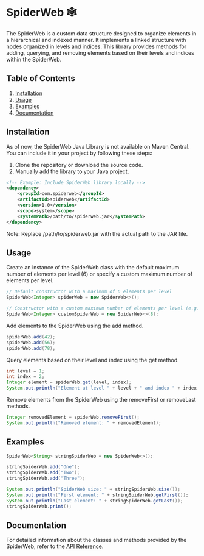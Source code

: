 # SpiderWeb 🕸

The SpiderWeb is a custom data structure designed to organize elements in a hierarchical and indexed manner. It implements a linked structure with nodes organized in levels and indices. This library provides methods for adding, querying, and removing elements based on their levels and indices within the SpiderWeb.

## Table of Contents
1. [Installation](#installation)
2. [Usage](#usage)
3. [Examples](#examples)
4. [Documentation](#documentation)


## Installation

As of now, the SpiderWeb Java Library is not available on Maven Central. You can include it in your project by following these steps:

1. Clone the repository or download the source code.
2. Manually add the library to your Java project.

```xml
<!-- Example: Include SpiderWeb library locally -->
<dependency>
    <groupId>com.spiderweb</groupId>
    <artifactId>spiderweb</artifactId>
    <version>1.0</version>
    <scope>system</scope>
    <systemPath>/path/to/spiderweb.jar</systemPath>
</dependency>
```
Note: Replace /path/to/spiderweb.jar with the actual path to the JAR file.



## Usage
Create an instance of the SpiderWeb class with the default maximum number of elements per level (6) or specify a custom maximum number of elements per level.

```java
// Default constructor with a maximum of 6 elements per level
SpiderWeb<Integer> spiderWeb = new SpiderWeb<>();

// Constructor with a custom maximum number of elements per level (e.g., 8)
SpiderWeb<Integer> customSpiderWeb = new SpiderWeb<>(8);
```

Add elements to the SpiderWeb using the add method.

```java
spiderWeb.add(42);
spiderWeb.add(56);
spiderWeb.add(78);
```

Query elements based on their level and index using the get method.

```java
int level = 1;
int index = 2;
Integer element = spiderWeb.get(level, index);
System.out.println("Element at level " + level + " and index " + index + ": " + element);
```

Remove elements from the SpiderWeb using the removeFirst or removeLast methods.
```java
Integer removedElement = spiderWeb.removeFirst();
System.out.println("Removed element: " + removedElement);
```

## Examples

```java
SpiderWeb<String> stringSpiderWeb = new SpiderWeb<>();

stringSpiderWeb.add("One");
stringSpiderWeb.add("Two");
stringSpiderWeb.add("Three");

System.out.println("SpiderWeb size: " + stringSpiderWeb.size());
System.out.println("First element: " + stringSpiderWeb.getFirst());
System.out.println("Last element: " + stringSpiderWeb.getLast());
stringSpiderWeb.print();

```

## Documentation

For detailed information about the classes and methods provided by the SpiderWeb, refer to the [API Reference](https://common-kestrel.github.io/spider-web/com/spiderweb/package-summary.html).
